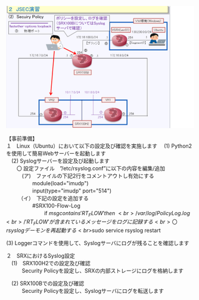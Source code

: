 ![Diagram](./images/security-policy-1.jpg)<br>

【事前準備】<br>
１　Linux（Ubuntu）において以下の設定及び確認を実施します
　(1) Python2を使用して簡易Webサーバーを起動します<br>
　(2) Syslogサーバーを設定及び起動します<br>
 　　〇 設定ファイル　”/etc/rsyslog.conf”に以下の内容を編集/追加<br>
　　　(ア)　ファイルの下記2行をコメントアウトし有効にする<br>
　　　　　module(load="imudp")<br>
　　　　　input(type="imudp" port="514")<br>
　　 （イ）　下記の設定を追加する<br>
　　　　　#SRX100-Flow-Log<br>　
　　　　　　if $msg contains 'RT_FLOW' then \ <br>		
　　　　　　　　		                                    /var/log/PolicyLog.log<br>
　　　　　　/' RT_FLOW 'が含まれているメッセージをログに記録する<br>
　　　
   　〇 rsyslogデーモンを再起動する<br>
　　　　　$sudo service rsyslog restart<br>
     
  (3) Loggerコマンドを使用して、Syslogサーバにログが残ることを確認します<br>

２　SRXにおけるSyslog設定<br>
　(1)　SRX100H2での設定及び確認<br>
　　　Security Policyを設定し、SRXの内部ストレージにログを格納します<br>

　(2) SRX100Bでの設定及び確認<br>
　　　Security Policyを設定し、Syslogサーバにログを転送します<br>

 

